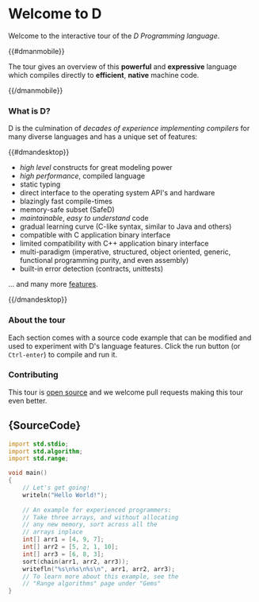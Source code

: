 # Welcome to D

Welcome to the interactive tour of the *D Programming language*.

{{#dmanmobile}}

The tour gives an overview of this __powerful__ and __expressive__
language which compiles directly to __efficient__, __native__ machine code.

{{/dmanmobile}}

### What is D?

D is the culmination of _decades of experience implementing compilers_
for many diverse languages and has a unique set of features:

{{#dmandesktop}}

- _high level_ constructs for great modeling power
- _high performance_, compiled language
- static typing
- direct interface to the operating system API's and hardware
- blazingly fast compile-times
- memory-safe subset (SafeD)
- _maintainable_, _easy to understand_ code
- gradual learning curve (C-like syntax, similar to Java and others)
- compatible with C application binary interface
- limited compatibility with C++ application binary interface
- multi-paradigm (imperative, structured, object oriented, generic, functional programming purity, and even assembly)
- built-in error detection (contracts, unittests)

... and many more [features](http://dlang.org/overview.html).

{{/dmandesktop}}

### About the tour

Each section comes with a source code example that can be modified and used
to experiment with D's language features.
Click the run button (or `Ctrl-enter`) to compile and run it.

### Contributing

This tour is [open source](https://github.com/dlang-tour)
and we welcome pull requests making this tour even better.

## {SourceCode}

```d
import std.stdio;
import std.algorithm;
import std.range;

void main()
{
    // Let's get going!
    writeln("Hello World!");
    
    // An example for experienced programmers:
    // Take three arrays, and without allocating
    // any new memory, sort across all the
    // arrays inplace
    int[] arr1 = [4, 9, 7];
    int[] arr2 = [5, 2, 1, 10];
    int[] arr3 = [6, 8, 3];
    sort(chain(arr1, arr2, arr3));
    writefln("%s\n%s\n%s\n", arr1, arr2, arr3);
    // To learn more about this example, see the
    // "Range algorithms" page under "Gems"
}
```
